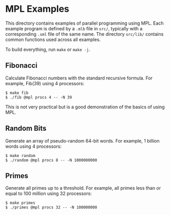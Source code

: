 # MPL Examples

This directory contains examples of parallel programming using MPL.
Each example program is defined by a `.mlb` file in `src/`, typically with a
corresponding `.sml` file of the same name. The directory `src/lib/` contains
common functions used across all examples.

To build everything, run `make` or `make -j`.

## Fibonacci

Calculate Fibonacci numbers with the standard recursive formula.
For example, Fib(39) using 4 processors:
```
$ make fib
$ ./fib @mpl procs 4 -- -N 39
```
This is not very practical but is a good demonstration of the basics of using MPL.

## Random Bits

Generate an array of pseudo-random 64-bit words. For example, 1 billion
words using 4 processors:
```
$ make random
$ ./random @mpl procs 8 -- -N 1000000000
```

## Primes

Generate all primes up to a threshold. For example, all primes less than or
equal to 100 million using 32 processors:
```
$ make primes
$ ./primes @mpl procs 32 -- -N 100000000
```
